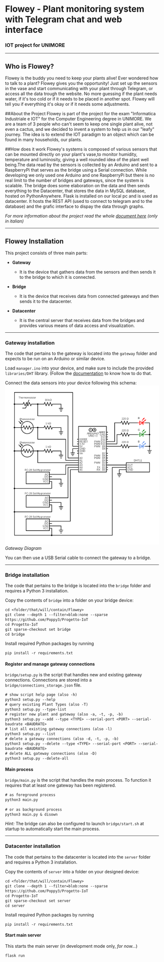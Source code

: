 # Flowey - Plant monitoring system with Telegram chat and web interface

### IOT project for UNIMORE

---

## Who is Flowey?
Flowey is the buddy you need to keep your plants alive! 
Ever wondered how to talk to a plant? 
Flowey gives you the opportunity!
Just set up the sensors in the vase and start communicating 
with your plant through Telegram, or access all the data 
trough the website.
No more guessing if the plant needs water, 
if it's too cold or if it needs to be placed in another spot. 
Flowey will tell you if everything it's okay or if it needs 
some adjustments.

##About the Project
Flowey is part of the project for the exam 
"Informatica Industriale e IOT" for the Computer Engineering 
degree in UNIMORE.
We are a team of 3 people who can't seem to keep one single 
plant alive, not even a cactus, and we decided to invent a 
system to help us in our "leafy" journey.
The idea is to extend the IOT paradigm to an object which 
can be found in many households, our plants.

##How does it work
Flowey's systems is composed of various sensors that can 
be mounted directly on your plant's vase,to monitor humidity, 
temperature and luminosity, giving a well rounded idea of 
the plant well being.The data read by the sensors is collected 
by an Arduino and sent to a RaspberryPi that serves as the 
bridge using a Serial connection.
While developing we only used one Arduino and one RaspberryPi 
but there is no real limit to the number of bridges and gateways, 
since the system is scalable.
The bridge does some elaboration on the data and then sends 
everything to the Datacenter, that stores the data in 
MySQL database, hosted on PythonAnywhere.
Flask is installed on our local pc and is used as datacenter. 
It hosts the REST API (used to connect to telegram and to 
the database) and the grafic interface to dispay the data 
through graphs.


*For more information about the project read the whole 
[document here](https://docs.google.com/document/d/1NNB9fvqPyqg2SD_VwvQb1ESI88l5bCgdshtuKrfREr8/edit?usp=sharing) 
(only in italian)*

---

## Flowey Installation

This project consists of three main parts:

- **Gateway**
  - It is the device that gathers data from the sensors 
  and then sends it to the bridge to which it is connected.

- **Bridge**
  - It is the device that receives data from connected gateways
  and then sends it to the datacenter.
  
- **Datacenter**
  - It is the central server that receives data from the bridges
  and provides various means of data access and visualization.

---

### Gateway installation
The code that pertains to the gateway is located into the `gateway` folder
and expects to be run on an Arduino or similar device.

Load `manager.ino` into your device, and make sure to include the provided
`libraries/DHT` library.
(Follow the [documentation](https://docs.arduino.cc/software/ide-v1/tutorials/installing-libraries)
to know how to do that.

Connect the data sensors into your device following this schema:
![Gateway Diagram](gateway/gateway_diagram.png "Gateway Diagram")
*Gateway Diagram*

You can then use a USB Serial cable to connect the gateway to a bridge.

---

### Bridge installation
The code that pertains to the bridge is located into the `bridge` folder
and requires a Python 3 installation.

Copy the contents of `bridge` into a folder on your bridge device:
```shell
cd <folder/that/will/contain/Flowey>
git clone --depth 1 --filter=blob:none --sparse https://github.com/Poppy3/Progetto-IoT
cd Progetto-IoT
git sparse-checkout set bridge
cd bridge
```

Install required Python packages by running
```shell
pip install -r requirements.txt
```

#### Register and manage gateway connections
`bridge/setup.py` is the script that handles new and existing gateway connections.
Connections are stored into a `bridge/connections_storage.json` file.
```shell
# show script help page (also -h)
python3 setup.py --help
# query existing Plant Types (also -T)
python3 setup.py --type-list
# register new plant and gateway (also -a, -t, -p, -b)
python3 setup.py --add --type <TYPE> --serial-port <PORT> --serial-baudrate <BAUDRATE>
# list all existing gateway connections (also -l)
python3 setup.py --list
# delete a gateway connections (also -d, -t, -p, -b)
python3 setup.py --delete --type <TYPE> --serial-port <PORT> --serial-baudrate <BAUDRATE>
# delete ALL gateway connections (also -D)
python3 setup.py --delete-all
```

#### Main process
`bridge/main.py` is the script that handles the main process.
To function it requires that at least one gateway has been registered.

```shell
# as foreground process
python3 main.py

# or as background process
python3 main.py & disown
```

*Hint:* The bridge can also be configured to launch `bridge/start.sh`
at startup to automatically start the main process.

---

### Datacenter installation
The code that pertains to the datacenter is located into the 
`server` folder and requires a Python 3 installation.

Copy the contents of `server` into a folder on your designed device:
```shell
cd <folder/that/will/contain/Flowey>
git clone --depth 1 --filter=blob:none --sparse https://github.com/Poppy3/Progetto-IoT
cd Progetto-IoT
git sparse-checkout set server
cd server
```

Install required Python packages by running
```shell
pip install -r requirements.txt
```

#### Start main server
This starts the main server (in development mode only, *for now...*)

```shell
flask run
```

